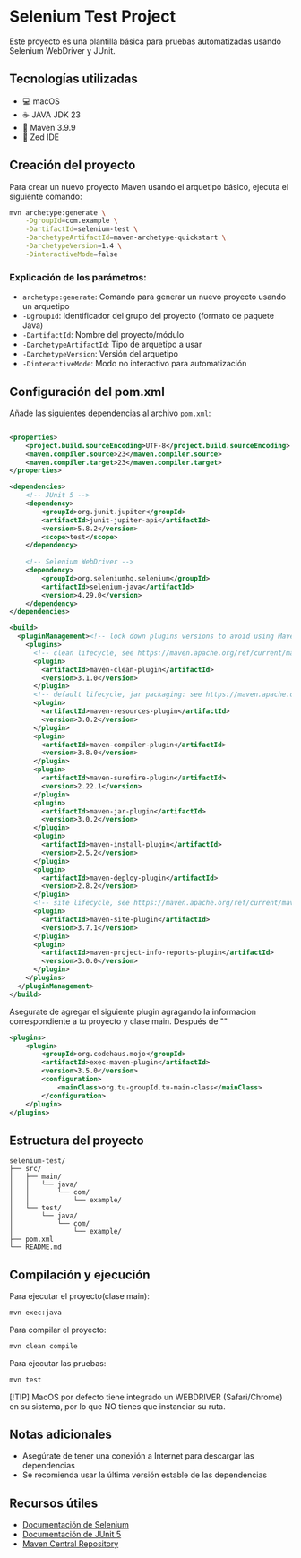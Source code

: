 # Selenium Test Project

Este proyecto es una plantilla básica para pruebas automatizadas usando Selenium WebDriver y JUnit.

## Tecnologías utilizadas

- 💻 macOS
- ☕ JAVA JDK 23
- 🔨 Maven 3.9.9
- 📝 Zed IDE

## Creación del proyecto

Para crear un nuevo proyecto Maven usando el arquetipo básico, ejecuta el siguiente comando:

```bash
mvn archetype:generate \
    -DgroupId=com.example \
    -DartifactId=selenium-test \
    -DarchetypeArtifactId=maven-archetype-quickstart \
    -DarchetypeVersion=1.4 \
    -DinteractiveMode=false
```

### Explicación de los parámetros:

- `archetype:generate`: Comando para generar un nuevo proyecto usando un arquetipo
- `-DgroupId`: Identificador del grupo del proyecto (formato de paquete Java)
- `-DartifactId`: Nombre del proyecto/módulo
- `-DarchetypeArtifactId`: Tipo de arquetipo a usar
- `-DarchetypeVersion`: Versión del arquetipo
- `-DinteractiveMode`: Modo no interactivo para automatización

## Configuración del pom.xml

Añade las siguientes dependencias al archivo `pom.xml`:

```xml

<properties>
    <project.build.sourceEncoding>UTF-8</project.build.sourceEncoding>
    <maven.compiler.source>23</maven.compiler.source>
    <maven.compiler.target>23</maven.compiler.target>
</properties>

<dependencies>
    <!-- JUnit 5 -->
    <dependency>
        <groupId>org.junit.jupiter</groupId>
        <artifactId>junit-jupiter-api</artifactId>
        <version>5.8.2</version>
        <scope>test</scope>
    </dependency>
    
    <!-- Selenium WebDriver -->
    <dependency>
        <groupId>org.seleniumhq.selenium</groupId>
        <artifactId>selenium-java</artifactId>
        <version>4.29.0</version>
    </dependency>
</dependencies>

<build>
  <pluginManagement><!-- lock down plugins versions to avoid using Maven defaults (may be moved to parent pom) -->
    <plugins>
      <!-- clean lifecycle, see https://maven.apache.org/ref/current/maven-core/lifecycles.html#clean_Lifecycle -->
      <plugin>
        <artifactId>maven-clean-plugin</artifactId>
        <version>3.1.0</version>
      </plugin>
      <!-- default lifecycle, jar packaging: see https://maven.apache.org/ref/current/maven-core/default-bindings.html#Plugin_bindings_for_jar_packaging -->
      <plugin>
        <artifactId>maven-resources-plugin</artifactId>
        <version>3.0.2</version>
      </plugin>
      <plugin>
        <artifactId>maven-compiler-plugin</artifactId>
        <version>3.8.0</version>
      </plugin>
      <plugin>
        <artifactId>maven-surefire-plugin</artifactId>
        <version>2.22.1</version>
      </plugin>
      <plugin>
        <artifactId>maven-jar-plugin</artifactId>
        <version>3.0.2</version>
      </plugin>
      <plugin>
        <artifactId>maven-install-plugin</artifactId>
        <version>2.5.2</version>
      </plugin>
      <plugin>
        <artifactId>maven-deploy-plugin</artifactId>
        <version>2.8.2</version>
      </plugin>
      <!-- site lifecycle, see https://maven.apache.org/ref/current/maven-core/lifecycles.html#site_Lifecycle -->
      <plugin>
        <artifactId>maven-site-plugin</artifactId>
        <version>3.7.1</version>
      </plugin>
      <plugin>
        <artifactId>maven-project-info-reports-plugin</artifactId>
        <version>3.0.0</version>
      </plugin>      
    </plugins>
  </pluginManagement>
</build>
```

Asegurate de agregar el siguiente plugin agragando la informacion correspondiente a tu proyecto y clase main. Después de "</pluginManagement>"

```xml
<plugins>
    <plugin>
        <groupId>org.codehaus.mojo</groupId>
        <artifactId>exec-maven-plugin</artifactId>
        <version>3.5.0</version>
        <configuration>
            <mainClass>org.tu-groupId.tu-main-class</mainClass>
        </configuration>
    </plugin>
</plugins>
```

## Estructura del proyecto

```
selenium-test/
├── src/
│   ├── main/
│   │   └── java/
│   │       └── com/
│   │           └── example/
│   └── test/
│       └── java/
│           └── com/
│               └── example/
├── pom.xml
└── README.md
```

## Compilación y ejecución

Para ejecutar el proyecto(clase main):
```bash
mvn exec:java
```

Para compilar el proyecto:
```bash
mvn clean compile
```

Para ejecutar las pruebas:
```bash
mvn test
```

[!TIP]
MacOS por defecto tiene integrado un WEBDRIVER (Safari/Chrome) en su sistema, por lo que NO tienes que instanciar su ruta.


## Notas adicionales

- Asegúrate de tener una conexión a Internet para descargar las dependencias
- Se recomienda usar la última versión estable de las dependencias


## Recursos útiles

- [Documentación de Selenium](https://www.selenium.dev/documentation/)
- [Documentación de JUnit 5](https://junit.org/junit5/docs/current/user-guide/)
- [Maven Central Repository](https://mvnrepository.com/)
